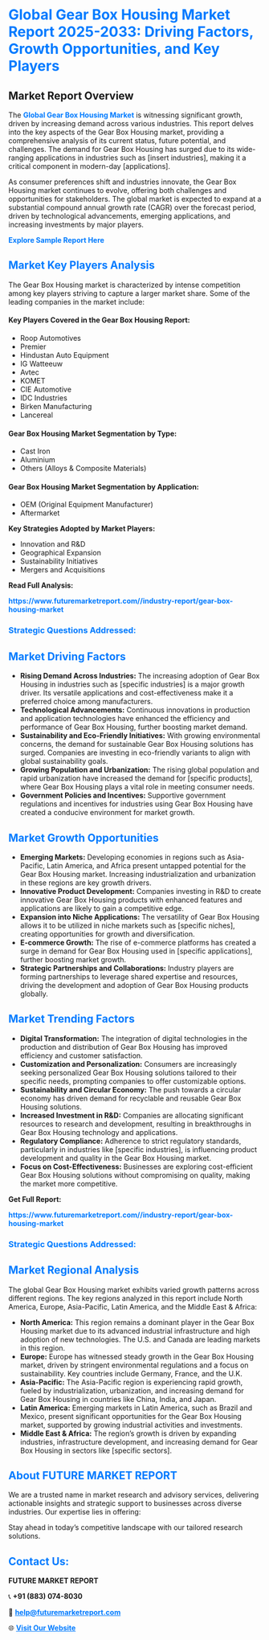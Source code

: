<h1 style="color: #007BFF;">Global Gear Box Housing Market Report 2025-2033: Driving Factors, Growth Opportunities, and Key Players</h1>

<section id="overview">
<h2>Market Report Overview</h2>
<p>The <a href="https://www.futuremarketreport.com//industry-report/gear-box-housing-market" style="color: #007BFF; text-decoration: none;"><strong>Global Gear Box Housing Market</strong></a> is witnessing significant growth, driven by increasing demand across various industries. This report delves into the key aspects of the Gear Box Housing market, providing a comprehensive analysis of its current status, future potential, and challenges. The demand for Gear Box Housing has surged due to its wide-ranging applications in industries such as [insert industries], making it a critical component in modern-day [applications].</p>
<p>As consumer preferences shift and industries innovate, the Gear Box Housing market continues to evolve, offering both challenges and opportunities for stakeholders. The global market is expected to expand at a substantial compound annual growth rate (CAGR) over the forecast period, driven by technological advancements, emerging applications, and increasing investments by major players.</p>
</section>

<section id="overview">
<p><a href="https://www.futuremarketreport.com//request-sample/reportId=61724" style="color: #007BFF; text-decoration: none;"><strong>Explore Sample Report Here</strong></a></p>
</section>

<section id="key-players">
<h2 style="color: #007BFF;">Market Key Players Analysis</h2>
<p>The Gear Box Housing market is characterized by intense competition among key players striving to capture a larger market share. Some of the leading companies in the market include:</p>
<h4>Key Players Covered in the Gear Box Housing Report:</h4>
<ul><li>Roop Automotives</li><li>Premier</li><li>Hindustan Auto Equipment</li><li>IG Watteeuw</li><li>Avtec</li><li>KOMET</li><li>CIE Automotive</li><li>IDC Industries</li><li>Birken Manufacturing</li><li>Lancereal</li></ul>
<h4>Gear Box Housing Market Segmentation by Type:</h4>
<ul><li>Cast Iron</li><li>Aluminium</li><li>Others (Alloys &amp; Composite Materials)</li></ul>

<h4>Gear Box Housing Market Segmentation by Application:</h4>
<ul><li>OEM (Original Equipment Manufacturer)</li><li>Aftermarket</li></ul>
<p><strong>Key Strategies Adopted by Market Players:</strong></p>
<ul>
<li>Innovation and R&D</li>
<li>Geographical Expansion</li>
<li>Sustainability Initiatives</li>
<li>Mergers and Acquisitions</li>
</ul>
</section>

<section>
<p><strong>Read Full Analysis: </strong></p><a href="https://www.futuremarketreport.com//industry-report/gear-box-housing-market" style="color: #007BFF; text-decoration: none;"><strong>https://www.futuremarketreport.com//industry-report/gear-box-housing-market</strong></a>
<h3 style="color: #007BFF;">Strategic Questions Addressed:</h3>
</section>

<section id="driving-factors">
<h2 style="color: #007BFF;">Market Driving Factors</h2>
<ul>
<li><strong>Rising Demand Across Industries:</strong> The increasing adoption of Gear Box Housing in industries such as [specific industries] is a major growth driver. Its versatile applications and cost-effectiveness make it a preferred choice among manufacturers.</li>
<li><strong>Technological Advancements:</strong> Continuous innovations in production and application technologies have enhanced the efficiency and performance of Gear Box Housing, further boosting market demand.</li>
<li><strong>Sustainability and Eco-Friendly Initiatives:</strong> With growing environmental concerns, the demand for sustainable Gear Box Housing solutions has surged. Companies are investing in eco-friendly variants to align with global sustainability goals.</li>
<li><strong>Growing Population and Urbanization:</strong> The rising global population and rapid urbanization have increased the demand for [specific products], where Gear Box Housing plays a vital role in meeting consumer needs.</li>
<li><strong>Government Policies and Incentives:</strong> Supportive government regulations and incentives for industries using Gear Box Housing have created a conducive environment for market growth.</li>
</ul>
</section>

<section id="growth-opportunities">
<h2 style="color: #007BFF;">Market Growth Opportunities</h2>
<ul>
<li><strong>Emerging Markets:</strong> Developing economies in regions such as Asia-Pacific, Latin America, and Africa present untapped potential for the Gear Box Housing market. Increasing industrialization and urbanization in these regions are key growth drivers.</li>
<li><strong>Innovative Product Development:</strong> Companies investing in R&D to create innovative Gear Box Housing products with enhanced features and applications are likely to gain a competitive edge.</li>
<li><strong>Expansion into Niche Applications:</strong> The versatility of Gear Box Housing allows it to be utilized in niche markets such as [specific niches], creating opportunities for growth and diversification.</li>
<li><strong>E-commerce Growth:</strong> The rise of e-commerce platforms has created a surge in demand for Gear Box Housing used in [specific applications], further boosting market growth.</li>
<li><strong>Strategic Partnerships and Collaborations:</strong> Industry players are forming partnerships to leverage shared expertise and resources, driving the development and adoption of Gear Box Housing products globally.</li>
</ul>
</section>

<section id="trending-factors">
<h2 style="color: #007BFF;">Market Trending Factors</h2>
<ul>
<li><strong>Digital Transformation:</strong> The integration of digital technologies in the production and distribution of Gear Box Housing has improved efficiency and customer satisfaction.</li>
<li><strong>Customization and Personalization:</strong> Consumers are increasingly seeking personalized Gear Box Housing solutions tailored to their specific needs, prompting companies to offer customizable options.</li>
<li><strong>Sustainability and Circular Economy:</strong> The push towards a circular economy has driven demand for recyclable and reusable Gear Box Housing solutions.</li>
<li><strong>Increased Investment in R&D:</strong> Companies are allocating significant resources to research and development, resulting in breakthroughs in Gear Box Housing technology and applications.</li>
<li><strong>Regulatory Compliance:</strong> Adherence to strict regulatory standards, particularly in industries like [specific industries], is influencing product development and quality in the Gear Box Housing market.</li>
<li><strong>Focus on Cost-Effectiveness:</strong> Businesses are exploring cost-efficient Gear Box Housing solutions without compromising on quality, making the market more competitive.</li>
</ul>
</section>

<section>
<p><strong>Get Full Report: </strong></p><a href="https://www.futuremarketreport.com//industry-report/gear-box-housing-market" style="color: #007BFF; text-decoration: none;"><strong>https://www.futuremarketreport.com//industry-report/gear-box-housing-market</strong></a>
<h3 style="color: #007BFF;">Strategic Questions Addressed:</h3>
</section>


<section id="regional-analysis">
<h2 style="color: #007BFF;">Market Regional Analysis</h2>
<p>The global Gear Box Housing market exhibits varied growth patterns across different regions. The key regions analyzed in this report include North America, Europe, Asia-Pacific, Latin America, and the Middle East & Africa:</p>
<ul>
<li><strong>North America:</strong> This region remains a dominant player in the Gear Box Housing market due to its advanced industrial infrastructure and high adoption of new technologies. The U.S. and Canada are leading markets in this region.</li>
<li><strong>Europe:</strong> Europe has witnessed steady growth in the Gear Box Housing market, driven by stringent environmental regulations and a focus on sustainability. Key countries include Germany, France, and the U.K.</li>
<li><strong>Asia-Pacific:</strong> The Asia-Pacific region is experiencing rapid growth, fueled by industrialization, urbanization, and increasing demand for Gear Box Housing in countries like China, India, and Japan.</li>
<li><strong>Latin America:</strong> Emerging markets in Latin America, such as Brazil and Mexico, present significant opportunities for the Gear Box Housing market, supported by growing industrial activities and investments.</li>
<li><strong>Middle East & Africa:</strong> The region’s growth is driven by expanding industries, infrastructure development, and increasing demand for Gear Box Housing in sectors like [specific sectors].</li>
</ul>
</section>

<footer>
<h2 style="color: #007BFF;">About FUTURE MARKET REPORT</h2>
<p>We are a trusted name in market research and advisory services, delivering actionable insights and strategic support to businesses across diverse industries. Our expertise lies in offering:</p>

<p>Stay ahead in today’s competitive landscape with our tailored research solutions.</p>

<h2 style="color: #007BFF;">Contact Us:</h2>
<p><strong>FUTURE MARKET REPORT</strong></p>
<p>📞 <strong>+91 (883) 074-8030</strong></p>
<p>📧 <strong><a href="mailto:help@futuremarketreport.com" style="color: #007BFF;">help@futuremarketreport.com</a></strong></p>
<p>🌐 <strong><a href="https://www.futuremarketreport.com/" style="color: #007BFF;">Visit Our Website</a></strong></p>
</footer>